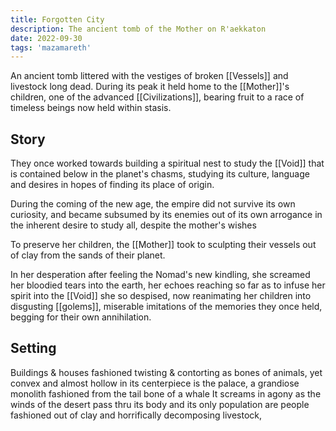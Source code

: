 ```yaml
---
title: Forgotten City
description: The ancient tomb of the Mother on R'aekkaton
date: 2022-09-30
tags: 'mazamareth'
---
```


An ancient tomb littered with the vestiges of broken [[Vessels]] and livestock long dead.
During its peak it held home to the [[Mother]]'s children, one of the advanced [[Civilizations]], bearing fruit to a race of timeless beings now held within stasis.

## Story

They once worked towards building a spiritual nest to study the [[Void]] that is contained below in the planet's chasms, studying its culture, language and desires in hopes of finding its place of origin.

During the coming of the new age, the empire did not survive its own curiosity, and became subsumed by its enemies out of its own arrogance in the inherent desire to study all, despite the mother's wishes

To preserve her children, the [[Mother]] took to sculpting their vessels out of clay from the sands of their planet.

In her desperation after feeling the Nomad's new kindling, she screamed her bloodied tears into the earth, her echoes reaching so far as to infuse her spirit into the [[Void]] she so despised, now reanimating her children into disgusting [[golems]], miserable imitations of the memories they once held, begging for their own annihilation.

## Setting

Buildings & houses fashioned twisting & contorting as bones of animals, yet convex and almost hollow
in its centerpiece is the palace, a grandiose monolith fashioned from the tail bone of a whale
It screams in agony as the winds of the desert pass thru its body
and its only population are people fashioned out of clay and horrifically decomposing livestock,

